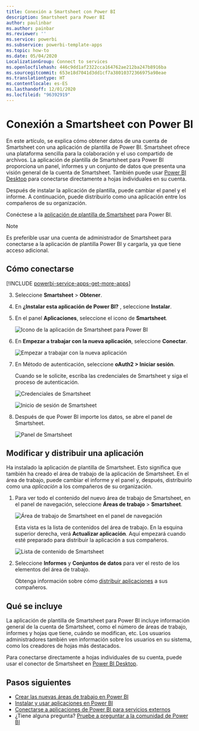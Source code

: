 ```yaml
---
title: Conexión a Smartsheet con Power BI
description: Smartsheet para Power BI
author: paulinbar
ms.author: painbar
ms.reviewer: ''
ms.service: powerbi
ms.subservice: powerbi-template-apps
ms.topic: how-to
ms.date: 05/04/2020
LocalizationGroup: Connect to services
ms.openlocfilehash: 446c9dd1af2322cca164762ae212ba247b8916ba
ms.sourcegitcommit: 653e18d7041d3dd1cf7a38010372366975a98eae
ms.translationtype: HT
ms.contentlocale: es-ES
ms.lasthandoff: 12/01/2020
ms.locfileid: "96392919"
---
```

# <a name="connect-to-smartsheet-with-power-bi"></a>Conexión a Smartsheet con Power BI
En este artículo, se explica cómo obtener datos de una cuenta de Smartsheet con una aplicación de plantilla de Power BI. Smartsheet ofrece una plataforma sencilla para la colaboración y el uso compartido de archivos. La aplicación de plantilla de Smartsheet para Power BI proporciona un panel, informes y un conjunto de datos que presenta una visión general de la cuenta de Smartsheet. También puede usar [Power BI Desktop](desktop-connect-to-data.md) para conectarse directamente a hojas individuales en su cuenta. 

Después de instalar la aplicación de plantilla, puede cambiar el panel y el informe. A continuación, puede distribuirlo como una aplicación entre los compañeros de su organización.

Conéctese a la [aplicación de plantilla de Smartsheet](https://app.powerbi.com/groups/me/getapps/services/pbi-contentpacks.pbiapps-smartsheet) para Power BI.

>[!NOTE]
>Es preferible usar una cuenta de administrador de Smartsheet para conectarse a la aplicación de plantilla Power BI y cargarla, ya que tiene acceso adicional.

## <a name="how-to-connect"></a>Cómo conectarse

[!INCLUDE [powerbi-service-apps-get-more-apps](../includes/powerbi-service-apps-get-more-apps.md)]

3. Seleccione **Smartsheet** \> **Obtener**.
4. En **¿Instalar esta aplicación de Power BI?** , seleccione **Instalar**.
4. En el panel **Aplicaciones**, seleccione el icono de **Smartsheet**.

    ![Icono de la aplicación de Smartsheet para Power BI](media/service-connect-to-smartsheet/power-bi-smartsheet-tile.png)

6. En **Empezar a trabajar con la nueva aplicación**, seleccione **Conectar**.

    ![Empezar a trabajar con la nueva aplicación](media/service-connect-to-zendesk/power-bi-new-app-connect-get-started.png)

4. En Método de autenticación, seleccione **oAuth2 \> Iniciar sesión**.
   
   Cuando se le solicite, escriba las credenciales de Smartsheet y siga el proceso de autenticación.
   
   ![Credenciales de Smartsheet](media/service-connect-to-smartsheet/creds.png)
   
   ![Inicio de sesión de Smartsheet](media/service-connect-to-smartsheet/creds2.png)

5. Después de que Power BI importe los datos, se abre el panel de Smartsheet.
   
   ![Panel de Smartsheet](media/service-connect-to-smartsheet/power-bi-smartsheet-dashboard.png)

## <a name="modify-and-distribute-your-app"></a>Modificar y distribuir una aplicación

Ha instalado la aplicación de plantilla de Smartsheet. Esto significa que también ha creado el área de trabajo de la aplicación de Smartsheet. En el área de trabajo, puede cambiar el informe y el panel y, después, distribuirlo como una *aplicación* a los compañeros de su organización. 

1. Para ver todo el contenido del nuevo área de trabajo de Smartsheet, en el panel de navegación, seleccione **Áreas de trabajo** > **Smartsheet**. 

    ![Área de trabajo de Smartsheet en el panel de navegación](media/service-connect-to-smartsheet/power-bi-smartsheet-workspace.png)

    Esta vista es la lista de contenidos del área de trabajo. En la esquina superior derecha, verá **Actualizar aplicación**. Aquí empezará cuando esté preparado para distribuir la aplicación a sus compañeros. 

    ![Lista de contenido de Smartsheet](media/service-connect-to-smartsheet/power-bi-smartsheet-workspace-content.png)

2. Seleccione **Informes** y **Conjuntos de datos** para ver el resto de los elementos del área de trabajo.

    Obtenga información sobre cómo [distribuir aplicaciones](../collaborate-share/service-create-distribute-apps.md) a sus compañeros.

## <a name="whats-included"></a>Qué se incluye
La aplicación de plantilla de Smartsheet para Power BI incluye información general de la cuenta de Smartsheet, como el número de áreas de trabajo, informes y hojas que tiene, cuándo se modifican, etc. Los usuarios administradores también ven información sobre los usuarios en su sistema, como los creadores de hojas más destacados.  

Para conectarse directamente a hojas individuales de su cuenta, puede usar el conector de Smartsheet en [Power BI Desktop](desktop-connect-to-data.md).  

## <a name="next-steps"></a>Pasos siguientes

* [Crear las nuevas áreas de trabajo en Power BI](../collaborate-share/service-create-the-new-workspaces.md)
* [Instalar y usar aplicaciones en Power BI](../consumer/end-user-apps.md)
* [Conectarse a aplicaciones de Power BI para servicios externos](service-connect-to-services.md)
* ¿Tiene alguna pregunta? [Pruebe a preguntar a la comunidad de Power BI](https://community.powerbi.com/)